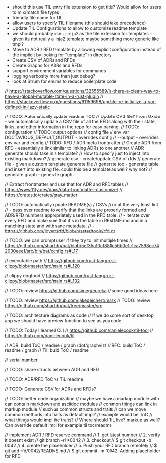 - should this use TIL entry file extension to get title? Would allow for users to mix/match file types
- friendly file name for TIL
- allow users to specify TIL filename (this should take precedence)
- Update TIL Configurations to allow to customize readme template
- we should probably use `.jinja2` as the file extension for templates - given its not really a jinja2 template maybe something more generic like tmpl?
- Move to ADR / RFD template by allowing explicit configuration instead of the implicit by looking for "template" in directory
- Create CSV of ADRs and RFDs
- Create Graphs for ADRs and RFDs
- support environment variables for commands
- logging verbosity more than just debug?
- look at Strum for enums to reduce boilerplate code


// https://stackoverflow.com/questions/32555589/is-there-a-clean-way-to-have-a-global-mutable-state-in-a-rust-plugin
// https://stackoverflow.com/questions/61159698/update-re-initialize-a-var-defined-in-lazy-static

// TODO: Automatically update readme TOC
// Update CVS file? From Oxide - we automatically update a CSV file of all the RFDs along with their state, links, and other information in the repo for easy parsing.
// TODO: configuration
// TODO: output options
// config file
// env var DOCTAVIOUS_DEFAULT_OUTPUT - overrides config
// --output  - overrides env var and config
// TODO: RFD / ADR meta frontmatter
// Create ADR from RFD - essentially a link similar to linking ADRs to one another
// ADR generate should take in a template?
// How to specify just to inject into existing markdown?
// generate csv - create/update CSV of rfds
// generate file - given a custom template generate file
// generate toc - generate table and insert into existing file. could this be a template as well? why not?
// generate graph - generate graph

// Extract frontmatter and use that for ADR and RFD tables
// https://www.11ty.dev/docs/data-frontmatter-customize/
// https://crates.io/crates/gray_matter


// TODO: automatically update README(s) / CSVs
// or at the very least lint
// - pass over readme to verify that the links are properly formed and ADR/RFD numbers appropriately used in the RFD table.
// - iterate over every RFD and make sure that it's in the table in README.md and in a matching state and with sane metadata.
// - https://github.com/joyent/rfd/blob/master/tools/rfdlint

// TODO: we can prompt user if they try to init multiple times
// https://github.com/sharkdp/bat/blob/5ef35a10cf880c56b0e1c1ca7598ec742030eee1/src/bin/bat/config.rs#L17

// executable path
// https://github.com/rust-lang/rust-clippy/blob/master/src/main.rs#L120

// clippy dogfood
// https://github.com/rust-lang/rust-clippy/blob/master/src/main.rs#L132

// TODO: review https://github.com/simeg/eureka
// some good ideas here

// TODO: review https://github.com/jakedeichert/mask
// TODO: review https://github.com/sharkdp/bat/tree/master/src

// TODO: architecture diagrams as code
// If we do some sort of desktop app we should have preview function to see as you code

// TODO: Today I learned CLI
// https://github.com/danielecook/til-tool
// https://github.com/danielecook/til

// ADR: build ToC / readme / graph (dot/graphviz)
// RFC: build ToC / readme / graph
// Til: build ToC / readme

// serial number

// TODO: share structs between ADR and RFD

// TODO: ADR/RFD ToC vs TiL readme

// TODO: Generate CSV for ADRs and RFDs?

// TODO: better code organization
// maybe we have a markup module with can contain markdown and asciidoc modules
// common things can link in markup module
// such as common structs and traits
// can we move common methods into traits as default impl?
// example would be ToC
// what things would impl the traits?
// Where should TiL live? markup as well? Can override default impl for example til toc/readme

// implement ADR / RFD reserve command
// 1. get latest number
// 2. verify it doesnt exist
// git branch -rl *0042
// 3. checkout
// $ git checkout -b 0042
// 4. create the placeholder
// 5. Push your RFD branch remotely
// $ git add rfd/0042/README.md
// $ git commit -m '0042: Adding placeholder for RFD <Title>'
// $ git push origin 0042

// add command to automatically update README on master as a git hook
// After your branch is pushed, the table in the README on the master branch will update automatically with the new RFD.
// git hook should be able to curl for hook. see python pre-commit hook. something related to gitlab

integrate tera in our templates

integrate unified/remark to build/edit AST while we work on marcup

add #[non_exhaustive] to enums. Add Other or something

TODO: Releases  
Look at https://github.com/googleapis/release-please  
Support Gitlab / GitHub / Gitea  
Need to support version bumping, release (github/gitlab/gitea), and changelog  
How to support variety of languages and things like maven pom vs gradle
- https://docs.github.com/en/rest/reference/repos#releases
- https://docs.gitlab.com/ee/api/releases/
- https://try.gitea.io/api/swagger#/repository/repoCreateRelease


Review https://markdoc.io/ which powers stripe documentation


Commands
- link / unlink git repo
- deploy site

With Netlify CLI, you can:

- Use netlify init to create a new site on Netlify connected to an existing Git repository.
- Create a site from a template.
- Use netlify deploy to manually deploy a project without continuous deployment.

With Netlify API, you can:

Create a new project configured for continuous deployment.
Manually deploy a project.
